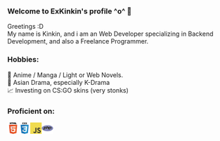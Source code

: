 ### Welcome to ExKinkin's profile ^o^ 👋

Greetings :D <br>
My name is Kinkin, and i am an Web Developer specializing in Backend Development, and also a Freelance Programmer.

### Hobbies:
:bookmark: Anime / Manga / Light or Web Novels. <br>
:art: Asian Drama, especially K-Drama <br>
:chart_with_upwards_trend: Investing on CS:GO skins (very stonks) <br>

### Proficient on:
<img align="left" alt="HTML5" width="26px" src="https://raw.githubusercontent.com/github/explore/80688e429a7d4ef2fca1e82350fe8e3517d3494d/topics/html/html.png" />
<img align="left" alt="CSS3" width="26px" src="https://raw.githubusercontent.com/github/explore/80688e429a7d4ef2fca1e82350fe8e3517d3494d/topics/css/css.png" />
<img align="left" alt="JavaScript" width="26px" src="https://raw.githubusercontent.com/github/explore/80688e429a7d4ef2fca1e82350fe8e3517d3494d/topics/javascript/javascript.png" />
<img align="left" alt="PHP" width="26px" src="https://raw.githubusercontent.com/github/explore/80688e429a7d4ef2fca1e82350fe8e3517d3494d/topics/php/php.png" />
<br> <br>

